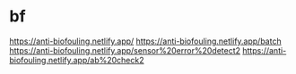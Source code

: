 # bf
https://anti-biofouling.netlify.app/
https://anti-biofouling.netlify.app/batch
https://anti-biofouling.netlify.app/sensor%20error%20detect2
https://anti-biofouling.netlify.app/ab%20check2
